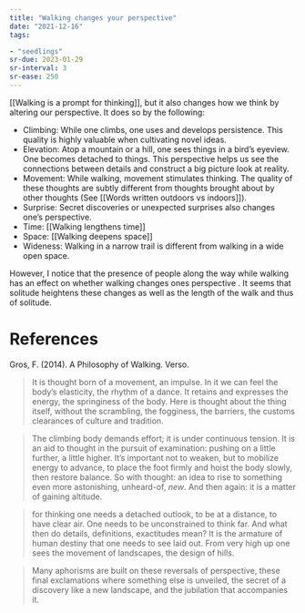 ```yaml
---
title: "Walking changes your perspective"
date: "2021-12-16"
tags:

- "seedlings"
sr-due: 2023-01-29
sr-interval: 3
sr-ease: 250
---
```

[[Walking is a prompt for thinking]], but it also changes how we think by altering our perspective. It does so by the following:

- Climbing: While one climbs, one uses and develops persistence. This quality is highly valuable when cultivating novel ideas.
- Elevation: Atop a mountain or a hill, one sees things in a bird’s eyeview. One becomes detached to things. This perspective helps us see the connections between details and construct a big picture look at reality.
- Movement: While walking, movement stimulates thinking. The quality of these thoughts are subtly different from thoughts brought about by other thoughts (See [[Words written outdoors vs indoors]]).
- Surprise: Secret discoveries or unexpected surprises also changes one’s perspective.
- Time: [[Walking lengthens time]]
- Space: [[Walking deepens space]]
- Wideness: Walking in a narrow trail is different from walking in a wide open space.

However, I notice that the presence of people along the way while walking has an effect on whether walking changes ones perspective . It seems that solitude heightens these changes as well as the length of the walk and thus of solitude.

# References

Gros, F. (2014). A Philosophy of Walking. Verso.

> It is thought born of a movement, an impulse. In it we can feel the body’s elasticity, the rhythm of a dance. It retains and expresses the energy, the springiness of the body. Here is thought about the thing itself, without the scrambling, the fogginess, the barriers, the customs clearances of culture and tradition.

> The climbing body demands effort; it is under continuous tension. It is an aid to thought in the pursuit of examination: pushing on a little further, a little higher. It’s important not to weaken, but to mobilize energy to advance, to place the foot firmly and hoist the body slowly, then restore balance. So with thought: an idea to rise to something even more astonishing, unheard-of, *new*. And then again: it is a matter of gaining altitude.

> for thinking one needs a detached outlook, to be at a distance, to have clear air. One needs to be unconstrained to think far. And what then do details, definitions, exactitudes mean? It is the armature of human destiny that one needs to see laid out. From very high up one sees the movement of landscapes, the design of hills.

> Many aphorisms are built on these reversals of perspective, these final exclamations where something else is unveiled, the secret of a discovery like a new landscape, and the jubilation that accompanies it.

